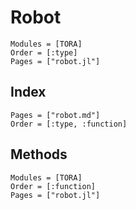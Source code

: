 # Robot

```@autodocs
Modules = [TORA]
Order = [:type]
Pages = ["robot.jl"]
```

## Index

```@index
Pages = ["robot.md"]
Order = [:type, :function]
```

## Methods

```@autodocs
Modules = [TORA]
Order = [:function]
Pages = ["robot.jl"]
```
